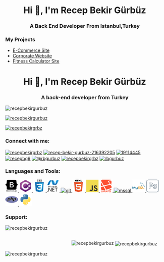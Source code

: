 <h1 align="center">Hi 👋, I'm Recep Bekir Gürbüz</h1>
<h3 align="center">A Back End Developer From Istanbul,Turkey</h3>

### My Projects
- [E-Commerce Site](https://tncorganic.com/)
- [Corporate Website](http://dostudio.com.tr/)
- [Fitness Calculator Site](http://dostudio.com.tr/)

<h1 align="center">Hi 👋, I'm Recep Bekir Gürbüz</h1>
<h3 align="center">A back-end developer from Turkey</h3>

<p align="left"> <img src="https://komarev.com/ghpvc/?username=recepbekirgurbuz&label=Profile%20views&color=0e75b6&style=flat" alt="recepbekirgurbuz" /> </p>

<p align="left"> <a href="https://github.com/ryo-ma/github-profile-trophy"><img src="https://github-profile-trophy.vercel.app/?username=recepbekirgurbuz" alt="recepbekirgurbuz" /></a> </p>

<p align="left"> <a href="https://twitter.com/recepbekirgrbz" target="blank"><img src="https://img.shields.io/twitter/follow/recepbekirgrbz?logo=twitter&style=for-the-badge" alt="recepbekirgrbz" /></a> </p>

<h3 align="left">Connect with me:</h3>
<p align="left">
<a href="https://twitter.com/recepbekirgrbz" target="blank"><img align="center" src="https://raw.githubusercontent.com/rahuldkjain/github-profile-readme-generator/master/src/images/icons/Social/twitter.svg" alt="recepbekirgrbz" height="30" width="40" /></a>
<a href="https://linkedin.com/in/recep-bekir-gurbuz-216392205" target="blank"><img align="center" src="https://raw.githubusercontent.com/rahuldkjain/github-profile-readme-generator/master/src/images/icons/Social/linked-in-alt.svg" alt="recep-bekir-gurbuz-216392205" height="30" width="40" /></a>
<a href="https://stackoverflow.com/users/19114445" target="blank"><img align="center" src="https://raw.githubusercontent.com/rahuldkjain/github-profile-readme-generator/master/src/images/icons/Social/stack-overflow.svg" alt="19114445" height="30" width="40" /></a>
<a href="https://instagram.com/recepbg9" target="blank"><img align="center" src="https://raw.githubusercontent.com/rahuldkjain/github-profile-readme-generator/master/src/images/icons/Social/instagram.svg" alt="recepbg9" height="30" width="40" /></a>
<a href="https://www.youtube.com/c/@rbgurbuz" target="blank"><img align="center" src="https://raw.githubusercontent.com/rahuldkjain/github-profile-readme-generator/master/src/images/icons/Social/youtube.svg" alt="@rbgurbuz" height="30" width="40" /></a>
<a href="https://www.codechef.com/users/recepbekirgrbz" target="blank"><img align="center" src="https://cdn.jsdelivr.net/npm/simple-icons@3.1.0/icons/codechef.svg" alt="recepbekirgrbz" height="30" width="40" /></a>
<a href="https://discord.gg/rbgurbuz" target="blank"><img align="center" src="https://raw.githubusercontent.com/rahuldkjain/github-profile-readme-generator/master/src/images/icons/Social/discord.svg" alt="rbgurbuz" height="30" width="40" /></a>
</p>

<h3 align="left">Languages and Tools:</h3>
<p align="left"> <a href="https://getbootstrap.com" target="_blank" rel="noreferrer"> <img src="https://raw.githubusercontent.com/devicons/devicon/master/icons/bootstrap/bootstrap-plain-wordmark.svg" alt="bootstrap" width="40" height="40"/> </a> <a href="https://www.w3schools.com/cs/" target="_blank" rel="noreferrer"> <img src="https://raw.githubusercontent.com/devicons/devicon/master/icons/csharp/csharp-original.svg" alt="csharp" width="40" height="40"/> </a> <a href="https://www.w3schools.com/css/" target="_blank" rel="noreferrer"> <img src="https://raw.githubusercontent.com/devicons/devicon/master/icons/css3/css3-original-wordmark.svg" alt="css3" width="40" height="40"/> </a> <a href="https://dotnet.microsoft.com/" target="_blank" rel="noreferrer"> <img src="https://raw.githubusercontent.com/devicons/devicon/master/icons/dot-net/dot-net-original-wordmark.svg" alt="dotnet" width="40" height="40"/> </a> <a href="https://git-scm.com/" target="_blank" rel="noreferrer"> <img src="https://www.vectorlogo.zone/logos/git-scm/git-scm-icon.svg" alt="git" width="40" height="40"/> </a> <a href="https://www.w3.org/html/" target="_blank" rel="noreferrer"> <img src="https://raw.githubusercontent.com/devicons/devicon/master/icons/html5/html5-original-wordmark.svg" alt="html5" width="40" height="40"/> </a> <a href="https://developer.mozilla.org/en-US/docs/Web/JavaScript" target="_blank" rel="noreferrer"> <img src="https://raw.githubusercontent.com/devicons/devicon/master/icons/javascript/javascript-original.svg" alt="javascript" width="40" height="40"/> </a> <a href="https://laravel.com/" target="_blank" rel="noreferrer"> <img src="https://raw.githubusercontent.com/devicons/devicon/master/icons/laravel/laravel-plain-wordmark.svg" alt="laravel" width="40" height="40"/> </a> <a href="https://www.microsoft.com/en-us/sql-server" target="_blank" rel="noreferrer"> <img src="https://www.svgrepo.com/show/303229/microsoft-sql-server-logo.svg" alt="mssql" width="40" height="40"/> </a> <a href="https://www.mysql.com/" target="_blank" rel="noreferrer"> <img src="https://raw.githubusercontent.com/devicons/devicon/master/icons/mysql/mysql-original-wordmark.svg" alt="mysql" width="40" height="40"/> </a> <a href="https://www.photoshop.com/en" target="_blank" rel="noreferrer"> <img src="https://raw.githubusercontent.com/devicons/devicon/master/icons/photoshop/photoshop-line.svg" alt="photoshop" width="40" height="40"/> </a> <a href="https://www.php.net" target="_blank" rel="noreferrer"> <img src="https://raw.githubusercontent.com/devicons/devicon/master/icons/php/php-original.svg" alt="php" width="40" height="40"/> </a> <a href="https://www.python.org" target="_blank" rel="noreferrer"> <img src="https://raw.githubusercontent.com/devicons/devicon/master/icons/python/python-original.svg" alt="python" width="40" height="40"/> </a> </p>


<h3 align="left">Support:</h3>
<p><a href="https://www.buymeacoffee.com/recepbekirgurbuz"> <img align="left" src="https://cdn.buymeacoffee.com/buttons/v2/default-yellow.png" height="50" width="210" alt="recepbekirgurbuz" /></a></p><br><br>


<p><img align="left" src="https://github-readme-stats.vercel.app/api/top-langs?username=recepbekirgurbuz&show_icons=true&locale=en&layout=compact" alt="recepbekirgurbuz" /></p>

<p>&nbsp;<img align="center" src="https://github-readme-stats.vercel.app/api?username=recepbekirgurbuz&show_icons=true&locale=en" alt="recepbekirgurbuz" /></p>

<p><img align="center" src="https://github-readme-streak-stats.herokuapp.com/?user=recepbekirgurbuz&" alt="recepbekirgurbuz" /></p>


